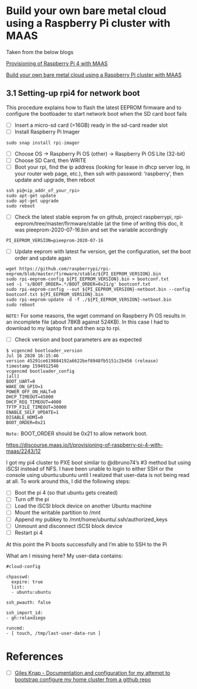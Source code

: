 # Build your own bare metal cloud using a Raspberry Pi cluster with MAAS

Taken from the below blogs

[Provisioning of Raspberry Pi 4 with MAAS](https://discourse.maas.io/t/provisioning-of-raspberry-pi-4-with-maas/2243)

[Build your own bare metal cloud using a Raspberry Pi cluster with MAAS](https://discourse.maas.io/t/build-your-own-bare-metal-cloud-using-a-raspberry-pi-cluster-with-maas/5845)

## 3.1 Setting-up rpi4 for network boot

This procedure explains how to flash the latest EEPROM firmware and to configure the bootloader to start network boot when the SD card boot fails

- [ ] Insert a micro-sd card (>16GB) ready in the sd-card reader slot
- [ ] Install Raspberry Pi Imager

```
sudo snap install rpi-imager
```

- [ ] Choose OS -> Raspberry Pi OS (other) -> Raspberry Pi OS Lite (32-bit)
- [ ] Choose SD Card, then WRITE
- [ ] Boot your rpi, find the ip address (looking for lease in dhcp server log, in your router web page, etc.), then ssh with password: ‘raspberry’, then update and upgrade, then reboot

```
ssh pi@<ip_addr_of_your_rpi>
sudo apt-get update
sudo apt-get upgrade
sudo reboot
```

- [ ] Check the latest stable eeprom fw on github, project raspberrypi, rpi-eeprom/tree/master/firmware/stable (at the time of writing this doc, it was pieeprom-2020-07-16.bin and set the variable accordingly

```
PI_EEPROM_VERSION=pieeprom-2020-07-16
```

- [ ] Update eeprom with latest fw version, get the configuration, set the boot order and update again

```
wget https://github.com/raspberrypi/rpi-eeprom/blob/master/firmware/stable/${PI_EEPROM_VERSION}.bin
sudo rpi-eeprom-config ${PI_EEPROM_VERSION}.bin > bootconf.txt
sed -i 's/BOOT_ORDER=.*/BOOT_ORDER=0x21/g' bootconf.txt
sudo rpi-eeprom-config --out ${PI_EEPROM_VERSION}-netboot.bin --config bootconf.txt ${PI_EEPROM_VERSION}.bin
sudo rpi-eeprom-update -d -f ./${PI_EEPROM_VERSION}-netboot.bin
sudo reboot
```

`NOTE!` For some reasons, the wget command on Raspberry Pi OS results in an incomplete file (about 78KB against 524KB). In this case I had to download to my laptop first and then scp to rpi.

- [ ] Check version and boot parameters are as expected

```
$ vcgencmd bootloader_version
Jul 16 2020 16:15:46
version 45291ce619884192a6622bef8948fb5151c2b456 (release)
timestamp 1594912546
vcgencmd bootloader_config
[all]
BOOT_UART=0
WAKE_ON_GPIO=1
POWER_OFF_ON_HALT=0
DHCP_TIMEOUT=45000
DHCP_REQ_TIMEOUT=4000
TFTP_FILE_TIMEOUT=30000
ENABLE_SELF_UPDATE=1
DISABLE_HDMI=0
BOOT_ORDER=0x21
```

`Note:` BOOT_ORDER should be 0x21 to allow network boot.


https://discourse.maas.io/t/provisioning-of-raspberry-pi-4-with-maas/2243/12

I got my pi4 cluster to PXE boot similar to @dbruno74’s #3 method but using iSCSI instead of NFS. I have been unable to login to either SSH or the console using ubuntu:ubuntu until I realized that user-data is not being read at all. To work around this, I did the following steps:

- [ ] Boot the pi 4 (so that ubuntu gets created)
- [ ] Turn off the pi
- [ ] Load the iSCSI block device on another Ubuntu machine
- [ ] Mount the writable partition to /mnt
- [ ] Append my pubkey to /mnt/home/ubuntu/.ssh/authorized_keys
- [ ] Unmount and disconnect iSCSI block device
- [ ] Restart pi 4

At this point the Pi boots successfully and I’m able to SSH to the Pi

What am I missing here? My user-data contains:

```
#cloud-config

chpasswd:
  expire: true
  list:
  - ubuntu:ubuntu

ssh_pwauth: false

ssh_import_id:
- gh:relaxdiego

runcmd:
- [ touch, /tmp/last-user-data-run ]
```

# References

- [ ] [Giles Knap - Documentation and configuration for my attempt to bootstrap configure my home cluster from a github repo](https://github.com/gilesknap/IaC-at-home)
